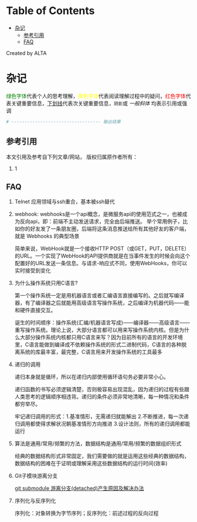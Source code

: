 
Table of Contents
=================

   * [杂记](#杂记)
      * [参考引用](#参考引用)
      * [FAQ](#faq)

Created by ALTA
# 杂记  
<font color=#008000>绿色字体</font>代表个人的思考理解，<font color=Yellow>黄色字体</font>代表阅读理解过程中的疑问，<font color=Red>红色字体</font>代表关键重要信息，<u>下划线</u>代表次关键重要信息，`阴影`或 *一般斜体* 均表示引用或强调 

```python
# ---------------------------------- 输出结果
```

## 参考引用  

本文引用及参考自下列文章/网站， 版权归属原作者所有：

1. 1  

   

## FAQ  

1. Telnet 应用领域与ssh重合，基本被ssh替代  

2. webhook: webhooks是一个api概念，是微服务api的使用范式之一，也被成为反向api，即：前端不主动发送请求，完全由后端推送。 举个常用例子，比如你的好友发了一条朋友圈，后端将这条消息推送给所有其他好友的客户端，就是 Webhooks 的典型场景

   简单来说，WebHook就是一个接收HTTP POST（或GET，PUT，DELETE）的URL。一个实现了WebHook的API提供商就是在当事件发生的时候会向这个配置好的URL发送一条信息。与请求-响应式不同，使用WebHooks，你可以实时接受到变化
   
3. 为什么操作系统只用C语言?  

    第一个操作系统一定是用机器语言或者汇编语言直接编写的。之后就写编译器，有了编译器之后就能用高级语言写操作系统，之后编译为机器代码——能和硬件直接交互。

    诞生的时间顺序：操作系统(汇编/机器语言写成)——编译器——高级语言——重写操作系统。理论上说，大部分语言都可以用来写操作系统内核。但是为什么大部分操作系统内核都只用C语言来写？因为目前所有的语言的开发环境里，C语言能做到编译成不依赖操作系统的形式二进制代码，C语言的各种脱离系统的库最丰富，最完整，C语言用来开发操作系统的工具最多

4.  递归的调用  

    递归本身就是循环，所以在递归内部使用循环语句务必要非常小心。

    递归函数的书写必须逻辑清楚，否则极容易出现混乱，因为递归的过程有些跟人类思考的逻辑顺序相违背。递归的条件必须非常地清晰，每一种情况和条件都穷举尽。

    牢记递归调用的形式：1.基准情形，无需递归就能解出 2.不断推进，每一次递归调用都使得求解状况朝基准情形方向推进 3.设计法则，所有的递归调用都能运行

5. 算法是通用/常用/频繁的方法，数据结构是通用/常用/频繁的数据组织形式

    经典的数据结构形式非常固定，我们需要做的就是运用这些经典的数据结构，数据结构的困难在于证明或理解采用这些数据结构的运行时间(效率)  
    
6. Git子模块游离分支  

    [git submodule 游离分支(detached)产生原因及解决办法](<https://www.jianshu.com/p/8646bddede23>)  
    
7. 序列化与反序列化  

    序列化：对象转换为字节序列；反序列化：前述过程的反向过程